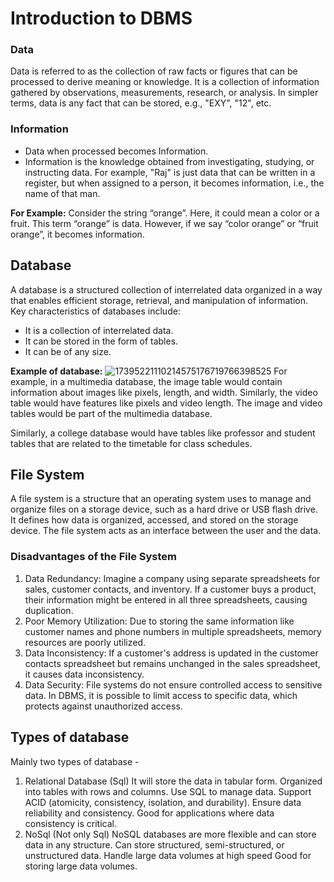 # Introduction to DBMS
### Data
Data is referred to as the collection of raw facts or figures that can be processed to derive meaning or knowledge. It is a collection of information gathered by observations, measurements, research, or analysis. In simpler terms, data is any fact that can be stored, e.g., "EXY", "12", etc.
### Information
* Data when processed becomes Information. 
* Information is the knowledge obtained from investigating, studying, or instructing data. For example, "Raj" is just data that can be written in a register, but when assigned to a person, it becomes information, i.e., the name of that man.

<b>For Example:</b> Consider the string “orange”. Here, it could mean a color or a fruit. This term “orange” is data. However, if we say “color orange” or “fruit orange”, it becomes information.

## Database
A database is a structured collection of interrelated data organized in a way that enables efficient storage, retrieval, and manipulation of information. Key characteristics of databases include:
* It is a collection of interrelated data.
* It can be stored in the form of tables.
* It can be of any size.

<b>Example of database:</b>
![17395221110214575176719766398525](https://github.com/user-attachments/assets/8a1fd473-7309-4911-abe0-caa5572f27aa)
For example, in a multimedia database, the image table would contain information about images like pixels, length, and width. Similarly, the video table would have features like pixels and video length. The image and video tables would be part of the multimedia database.

Similarly, a college database would have tables like professor and student tables that are related to the timetable for class schedules.

## File System
A file system is a structure that an operating system uses to manage and organize files on a storage device, such as a hard drive or USB flash drive. It defines how data is organized, accessed, and stored on the storage device. The file system acts as an interface between the user and the data.

### Disadvantages of the File System
1. Data Redundancy: Imagine a company using separate spreadsheets for sales, customer contacts, and inventory. If a customer buys a product, their information might be entered in all three spreadsheets, causing duplication.
2. Poor Memory Utilization: Due to storing the same information like customer names and phone numbers in multiple spreadsheets, memory resources are poorly utilized.
3. Data Inconsistency: If a customer's address is updated in the customer contacts spreadsheet but remains unchanged in the sales spreadsheet, it causes data inconsistency.
4. Data Security: File systems do not ensure controlled access to sensitive data. In DBMS, it is possible to limit access to specific data, which protects against unauthorized access.

## Types of database
Mainly two types of database - 
1. Relational Database (Sql)
   It will store the data in tabular form.
   Organized into tables with rows and columns.
   Use SQL to manage data.
   Support ACID (atomicity, consistency, isolation, and durability).
   Ensure data reliability and consistency.
   Good for applications where data consistency is critical.
3. NoSql (Not only Sql)
   NoSQL databases are more flexible and can store data in any structure.
   Can store structured, semi-structured, or unstructured data.
   Handle large data volumes at high speed
   Good for storing large data volumes.

